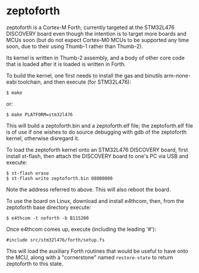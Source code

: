 # zeptoforth

zeptoforth is a Cortex-M Forth, currently targeted at the STM32L476 DISCOVERY board even though the intention is to target more boards and MCUs soon (but do not expect Cortex-M0 MCUs to be supported any time soon, due to their using Thumb-1 rather than Thumb-2).

Its kernel is written in Thumb-2 assembly, and a body of other core code that is loaded after it is loaded is written in Forth.

To build the kernel, one first needs to install the gas and binutils arm-none-eabi toolchain, and then execute (for STM32L476):

    $ make

or:

    $ make PLATFORM=stm32l476

This will build a zeptoforth.bin and a zeptoforth.elf file; the zeptoforth.elf file is of use if one wishes to do source debugging with gdb of the zeptoforth kernel, otherwise disregard it.

To load the zeptoforth kernel onto an STM32L476 DISCOVERY board, first install st-flash, then attach the DISCOVERY board to one's PC via USB and execute:

    $ st-flash erase
    $ st-flash write zeptoforth.bin 08000000

Note the address referred to above. This will also reboot the board.

To use the board on Linux, download and install e4thcom, then, from the zeptoforth base directory execute:

    $ e4thcom -t noforth -b B115200

Once e4thcom comes up, execute (including the leading '#'):

    #include src/stm32l476/forth/setup.fs

This will load the auxiliary Forth routines that would be useful to have onto the MCU, along with a "cornerstone" named `restore-state` to return zeptoforth to this state.
